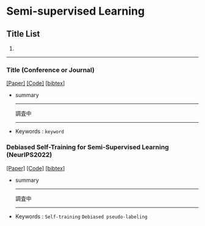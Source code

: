 # Semi-supervised Learning

## Title List

1. [](#)

---

### Title (Conference or Journal)

[[Paper]]()
[[Code]]()
[[bibtex]]()

- summary  
    ***
    調査中
    ***
- Keywords : `keyword`

### Debiased Self-Training for Semi-Supervised Learning (NeurIPS2022)

[[Paper]](https://openreview.net/pdf?id=NI7moUOKtc)
[[Code]](https://github.com/thuml/Debiased-Self-Training)
[[bibtex]](https://openreview.net/forum?id=NI7moUOKtc)

- summary  
    ***
    調査中
    ***
- Keywords : `Self-training` `Debiased pseudo-labeling`
